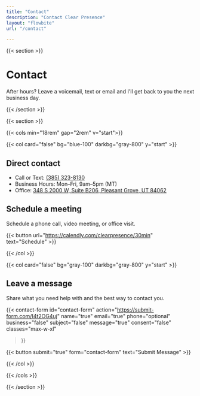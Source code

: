```yaml
---
title: "Contact"
description: "Contact Clear Presence"
layout: "flowbite"
url: "/contact"

---
```


{{< section >}}

# Contact

After hours? Leave a voicemail, text or email and I'll get back to you the next business day.

{{< /section >}}

{{< section >}}

{{< cols min="18rem" gap="2rem" v="start">}}

{{< col card="false" bg="blue-100" darkbg="gray-800" y="start" >}}

## Direct contact

- Call or Text: <a href="tel:+13853238130">(385) 323-8130</a>
- Business Hours: Mon–Fri, 9am–5pm (MT)
- Office: <a href="https://www.google.com/maps/place/348+S+2000+W+b206,+Pleasant+Grove,+UT+84062" target="_blank" rel="noopener">348 S 2000 W, Suite B206, Pleasant Grove, UT 84062</a>

## Schedule a meeting

Schedule a phone call, video meeting, or office visit.

{{< button url="https://calendly.com/clearpresence/30min" text="Schedule" >}}


{{< /col >}}

{{< col card="false" bg="gray-100" darkbg="gray-800" y="start" >}}


## Leave a message

Share what you need help with and the best way to contact you.

{{< contact-form
	id="contact-form"
	action="https://submit-form.com/I4t2OG4uj"
	name="true"
	email="true"
	phone="optional"
	business="false"
	subject="false"
	message="true"
	consent="false"
	classes="max-w-xl"
>}}

{{< button submit="true" form="contact-form" text="Submit Message" >}}

{{< /col >}}

{{< /cols >}}

{{< /section >}}
